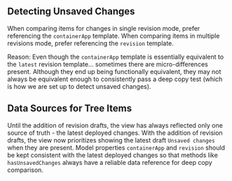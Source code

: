 ## Detecting Unsaved Changes

When comparing items for changes in single revision mode, prefer referencing the `containerApp` template.  When comparing items in multiple revisions mode, prefer referencing the `revision` template.

Reason:  Even though the `containerApp` template is essentially equivalent to the `latest` revision template... sometimes there are micro-differences present.  Although they end up being functionally equivalent, they may not always be equivalent enough to consistently pass a deep copy test (which is how we are set up to detect unsaved changes).

## Data Sources for Tree Items

Until the addition of revision drafts, the view has always reflected only one source of truth - the latest deployed changes.  With the addition of revision drafts, the view now prioritizes showing the latest draft `Unsaved changes` when they are present.  Model properties `containerApp` and `revision` should be kept consistent with the latest deployed changes so that methods like `hasUnsavedChanges` always have a reliable data reference for deep copy comparison.
